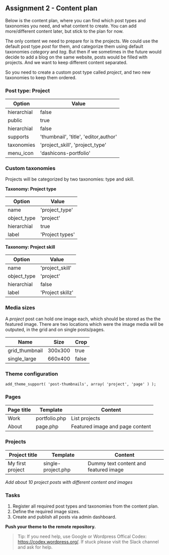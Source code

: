 ##  Assignment 2 - Content plan
Below is the content plan, where you can find which post types and taxonomies you need, and what content to create. You can add more/different content later, but stick to the plan for now.

The only content we need to prepare for is the projects. We could use the default post type *post* for them, and categorize them using default taxonomies *category* and *tag*. But then if we sometimes in the future would decide to add a blog on the same website, posts would be filled with projects. And we want to keep different content separated.

So you need to create a custom post type called *project*, and two new taxonomies to keep them ordered.

### Post type: Project
| Option | Value |
|---|---|
| hierarchial | false |
| public | true |
| hierarchial | false |
| supports | 'thumbnail', 'title', 'editor,author' |
| taxonomies | 'project_skill', 'project_type' |
| menu_icon | 'dashicons-portfolio' |

### Custom taxonomies
Projects will be categorized by two taxonomies: type and skill.

**Taxonomy: Project type**

| Option | Value |
|---|---|
| name | 'project_type' |
| object_type | 'project' |
| hierarchial | true |
| label | 'Project types' |

**Taxonomy: Project skill**

| Option | Value |
|---|---|
| name | 'project_skill' |
| object_type | 'project' |
| hierarchial | false |
| label | 'Project skillz' |

### Media sizes
A *project* post can hold one image each, which should be stored as the the featured image. There are two locations which were the image media will be outputed, in the grid and on single posts/pages.

| Name | Size | Crop |
|---|---|--|
| grid_thumbnail | 300x300 | true |
| single_large | 660x400 | false |

### Theme configuration
`add_theme_support( 'post-thumbnails', array( 'project', 'page' ) );`

### Pages
| Page title | Template | Content |
|---|---|---|
| Work | portfolio.php | List projects |
| About | page.php | Featured image and page content |

### Projects
| Project title | Template | Content |
|---|---|---|
| My first project | single-project.php | Dummy text content and featured image |
*Add about 10 project posts with different content and images*

### Tasks
1. Register all required post types and taxonomies from the content plan.
1. Define the required image sizes.
2. Create and publish all posts via admin dashboard.

**Push your theme to the remote repository.**

> Tip: If you need help, use Google or Wordpress Offical Codex: https://codex.wordpress.org/. If stuck please visit the Slack channel and ask for help.
